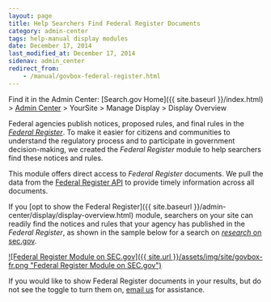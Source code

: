 ```yaml
---
layout: page
title: Help Searchers Find Federal Register Documents
category: admin-center
tags: help-manual display modules
date: December 17, 2014
last_modified_at: December 17, 2014
sidenav: admin_center
redirect_from:
    - /manual/govbox-federal-register.html
---
```


Find it in the Admin Center: [Search.gov Home]({{ site.baseurl }}/index.html) > [Admin Center](https://search.usa.gov/sites/) > YourSite > Manage Display > Display Overview

Federal agencies publish notices, proposed rules, and final rules in the [*Federal Register*](https://www.federalregister.gov). To make it easier for citizens and communities to understand the regulatory process and to participate in government decision-making, we created the *Federal Register* module to help searchers find these notices and rules.

This module offers direct access to *Federal Register* documents. We pull the data from the [Federal Register API](https://www.federalregister.gov/learn/developers) to provide timely information across all documents.

If you [opt to show the Federal Register]({{ site.baseurl }}/admin-center/display/display-overview.html) module, searchers on your site can readily find the notices and rules that your agency has published in the *Federal Register*, as shown in the sample below for a search on [*research* on sec.gov](https://secsearch.sec.gov/search?utf8=%E2%9C%93&affiliate=secsearch&sort_by=&query=research).

[![Federal Register Module on SEC.gov]({{ site.url }}/assets/img/site/govbox-fr.png "Federal Register Module on SEC.gov")](https://secsearch.sec.gov/search?utf8=%E2%9C%93&affiliate=secsearch&sort_by=&query=research)

If you would like to show Federal Register documents in your results, but do not see the toggle to turn them on, [email us](mailto:search@support.digitalgov.gov) for assistance.
